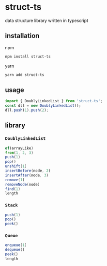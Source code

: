 # struct-ts
data structure library written in typescript

## installation
npm
```sh
npm install struct-ts
```
yarn
```sh
yarn add struct-ts
```

## usage
```js
import { DoublyLinkedList } from 'struct-ts';
const dll = new DoublyLinkedList();
dll.push(1).push(2);
```

## library

### `DoublyLinkedList`
```js
of(arrayLike)
from(1, 2, 3)
push(1)
pop()
unshift(1)
insertBefore(node, 2)
insertAfter(node, 3)
remove(1)
removeNode(node)
find(1)
length
```

### `Stack`
```js
push(1)
pop()
peek()
```

### `Queue`
```js
enqueue(1)
dequeue()
peek()
length
```